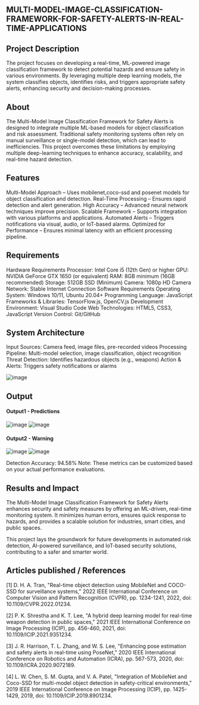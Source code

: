 ## MULTI-MODEL-IMAGE-CLASSIFICATION-FRAMEWORK-FOR-SAFETY-ALERTS-IN-REAL-TIME-APPLICATIONS

## Project Description

The project focuses on developing a real-time, ML-powered image classification framework to detect potential hazards and ensure safety in various environments. By leveraging multiple deep learning models, the system classifies objects, identifies risks, and triggers appropriate safety alerts, enhancing security and decision-making processes.

## About
The Multi-Model Image Classification Framework for Safety Alerts is designed to integrate multiple ML-based models for object classification and risk assessment. Traditional safety monitoring systems often rely on manual surveillance or single-model detection, which can lead to inefficiencies. This project overcomes these limitations by employing multiple deep-learning techniques to enhance accuracy, scalability, and real-time hazard detection.


## Features

Multi-Model Approach – Uses mobilenet,coco-ssd and posenet models for object classification and detection.
Real-Time Processing – Ensures rapid detection and alert generation.
High Accuracy – Advanced neural network techniques improve precision.
Scalable Framework – Supports integration with various platforms and applications.
Automated Alerts – Triggers notifications via visual, audio, or IoT-based alarms.
Optimized for Performance – Ensures minimal latency with an efficient processing pipeline.


## Requirements

Hardware Requirements
Processor: Intel Core i5 (12th Gen) or higher
GPU: NVIDIA GeForce GTX 1650 (or equivalent)
RAM: 8GB minimum (16GB recommended)
Storage: 512GB SSD (Minimum)
Camera: 1080p HD Camera
Network: Stable Internet Connection
Software Requirements
Operating System: Windows 10/11, Ubuntu 20.04+
Programming Language: JavaScript
Frameworks & Libraries: TensorFlow.js, OpenCV.js
Development Environment: Visual Studio Code
Web Technologies: HTML5, CSS3, JavaScript
Version Control: Git/GitHub

## System Architecture
 Input Sources: Camera feed, image files, pre-recorded videos
 Processing Pipeline: Multi-model selection, image classification, object recognition
 Threat Detection: Identifies hazardous objects (e.g., weapons)
 Action & Alerts: Triggers safety notifications or alarms

![image](https://github.com/sathiya7g/MULTI-MODEL-IMAGE-CLASSIFICATION-FRAMEWORK-FOR-SAFETY-ALERTS-IN-REAL-TIME-APPLICATIONS/blob/main/Architecture.png)


## Output

<!--Embed the Output picture at respective places as shown below as shown below-->
#### Output1 - Predictions 
![image](https://github.com/sathiya7g/MULTI-MODEL-IMAGE-CLASSIFICATION-FRAMEWORK-FOR-SAFETY-ALERTS-IN-REAL-TIME-APPLICATIONS/blob/main/random%20objs%20sample1.png)
![image](https://github.com/sathiya7g/MULTI-MODEL-IMAGE-CLASSIFICATION-FRAMEWORK-FOR-SAFETY-ALERTS-IN-REAL-TIME-APPLICATIONS/blob/main/Normal%20output.png)

#### Output2 - Warning 
![image](https://github.com/sathiya7g/MULTI-MODEL-IMAGE-CLASSIFICATION-FRAMEWORK-FOR-SAFETY-ALERTS-IN-REAL-TIME-APPLICATIONS/blob/main/ppl%20with%20gun%20sample%205.jpg)
![image](https://github.com/sathiya7g/MULTI-MODEL-IMAGE-CLASSIFICATION-FRAMEWORK-FOR-SAFETY-ALERTS-IN-REAL-TIME-APPLICATIONS/blob/main/warning%20output.png)

Detection Accuracy: 94.58%
Note: These metrics can be customized based on your actual performance evaluations.


## Results and Impact
The Multi-Model Image Classification Framework for Safety Alerts enhances security and safety measures by offering an ML-driven, real-time monitoring system. It minimizes human errors, ensures quick response to hazards, and provides a scalable solution for industries, smart cities, and public spaces.

This project lays the groundwork for future developments in automated risk detection, AI-powered surveillance, and IoT-based security solutions, contributing to a safer and smarter world.



## Articles published / References
[1] D. H. A. Tran, "Real-time object detection using MobileNet and COCO-SSD for surveillance
systems," 2022 IEEE International Conference on Computer Vision and Pattern Recognition
(CVPR), pp. 1234-1241, 2022, doi: 10.1109/CVPR.2022.01234.


[2] P. K. Shrestha and K. T. Lee, "A hybrid deep learning model for real-time weapon detection in
public spaces," 2021 IEEE International Conference on Image Processing (ICIP), pp.
456-460, 2021, doi: 10.1109/ICIP.2021.9351234.


[3] J. R. Harrison, T. L. Zhang, and W. S. Lee, "Enhancing pose estimation and safety alerts in
real-time using PoseNet," 2020 IEEE International Conference on Robotics and Automation
(ICRA), pp. 567-573, 2020, doi: 10.1109/ICRA.2020.9072189.


[4] L. W. Chen, S. M. Gupta, and V. A. Patel, "Integration of MobileNet and Coco-SSD for
multi-model object detection in safety-critical environments," 2019 IEEE International
Conference on Image Processing (ICIP), pp. 1425-1429, 2019, doi:
10.1109/ICIP.2019.8901234.




